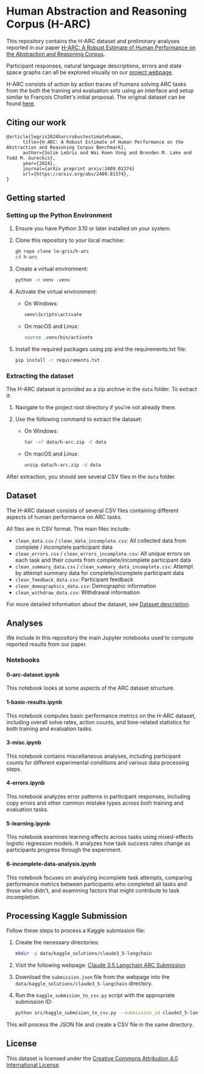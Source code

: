 # Human Abstraction and Reasoning Corpus (H-ARC)

This repository contains the H-ARC dataset and preliminary analyses reported in our paper [H-ARC: A Robust Estimate of Human Performance on the Abstraction and Reasoning Corpus](https://arxiv.org/abs/2409.01374).

Participant responses, natural language descriptions, errors and state space graphs can all be explored visually on our [project webpage](https://arc-visualizations.github.io/index.html).

H-ARC consists of action by action traces of humans solving ARC tasks from the both the training and evaluation sets using an interface and setup similar to François Chollet's initial proposal. The original dataset can be found [here](https://github.com/fchollet/ARC-AGI).

## Citing our work

```
@article{legris2024harcrobustestimatehuman,
      title={H-ARC: A Robust Estimate of Human Performance on the Abstraction and Reasoning Corpus Benchmark},
      author={Solim LeGris and Wai Keen Vong and Brenden M. Lake and Todd M. Gureckis},
      year={2024},
      journal={arXiv preprint arxiv:2409.01374}
      url={https://arxiv.org/abs/2409.01374},
}
```

## Getting started

### Setting up the Python Environment

1. Ensure you have Python 3.10 or later installed on your system.

2. Clone this repository to your local machine:

   ```bash
   gh repo clone le-gris/h-arc
   cd h-arc
   ```

3. Create a virtual environment:

   ```bash
   python -m venv .venv
   ```

4. Activate the virtual environment:

   - On Windows:
     ```bash
     venv\Scripts\activate
     ```
   - On macOS and Linux:
     ```bash
     source .venv/bin/activate
     ```

5. Install the required packages using pip and the requirements.txt file:
   ```bash
   pip install -r requirements.txt
   ```

### Extracting the dataset

The H-ARC dataset is provided as a zip archive in the `data` folder. To extract it:

1. Navigate to the project root directory if you're not already there.

2. Use the following command to extract the dataset:
   - On Windows:
     ```bash
     tar -xf data/h-arc.zip -C data
     ```
   - On macOS and Linux:
     ```bash
     unzip data/h-arc.zip -d data
     ```

After extraction, you should see several CSV files in the `data` folder.

## Dataset

The H-ARC dataset consists of several CSV files containing different aspects of human performance on ARC tasks.

All files are in CSV format. The main files include:

- `clean_data.csv` / `clean_data_incomplete.csv`: All collected data from complete / incomplete participant data
- `clean_errors.csv` / `clean_errors_incomplete.csv`: All unique errors on each task and their counts from complete/incomplete participant data
- `clean_summary_data.csv` / `clean_summary_data_incomplete.csv`: Attempt by attempt summary data for complete/incomplete participant data
- `clean_feedback_data.csv`: Participant feedback
- `clean_demographics_data.csv`: Demographic information
- `clean_withdraw_data.csv`: Withdrawal information

For more detailed information about the dataset, see [Dataset description](data/dataset_description.md).

## Analyses

We include in this repository the main Jupyter notebooks used to compute reported results from our paper.

### Notebooks

#### 0-arc-dataset.ipynb

This notebook looks at some aspects of the ARC dataset structure.

#### 1-basic-results.ipynb

This notebook computes basic performance metrics on the H-ARC dataset, including overall solve rates, action counts, and time-related statistics for both training and evaluation tasks.

#### 3-misc.ipynb

This notebook contains miscellaneous analyses, including participant counts for different experimental conditions and various data processing steps.

#### 4-errors.ipynb

This notebook analyzes error patterns in participant responses, including copy errors and other common mistake types across both training and evaluation tasks.

#### 5-learning.ipynb

This notebook examines learning effects across tasks using mixed-effects logistic regression models. It analyzes how task success rates change as participants progress through the experiment.

#### 6-incomplete-data-analysis.ipynb

This notebook focuses on analyzing incomplete task attempts, comparing performance metrics between participants who completed all tasks and those who didn't, and examining factors that might contribute to task incompletion.

## Processing Kaggle Submission

Follow these steps to process a Kaggle submission file:

1. Create the necessary directories:

   ```bash
   mkdir -p data/kaggle_solutions/claude3_5-langchain
   ```

2. Visit the following webpage:
   [Claude 3.5 Langchain ARC Submission](https://www.kaggle.com/code/gregkamradt/using-frontier-models-on-arc-agi-via-langchain/output)

3. Download the `submission.json` file from the webpage into the `data/kaggle_solutions/claude3_5-langchain` directory.

4. Run the `kaggle_submision_to_csv.py` script with the appropriate submission ID:
   ```bash
   python src/kaggle_submision_to_csv.py --submission_id claude3_5-langchain
   ```

This will process the JSON file and create a CSV file in the same directory.

## License

This dataset is licensed under the [Creative Commons Attribution 4.0 International License](https://creativecommons.org/licenses/by/4.0/).
